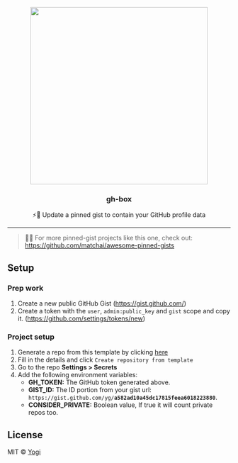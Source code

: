 <p align="center">
  <img width="400" src="screenshot.png">
  <h3 align="center">gh-box</h3>
  <p align="center">⚡️📌 Update a pinned gist to contain your GitHub profile data</p>
</p>

---

> 📌✨ For more pinned-gist projects like this one, check out: https://github.com/matchai/awesome-pinned-gists

## Setup

### Prep work

1. Create a new public GitHub Gist (https://gist.github.com/)
1. Create a token with the `user`, `admin:public_key` and `gist` scope and copy it. (https://github.com/settings/tokens/new)

### Project setup

 
1. Generate a repo from this template by clicking [here](https://github.com/yg/gh-box/generate)
1. Fill in the details and click `Create repository from template`
1. Go to the repo **Settings > Secrets**
1. Add the following environment variables:
   - **GH_TOKEN:** The GitHub token generated above.
   - **GIST_ID:** The ID portion from your gist url: `https://gist.github.com/yg/`**`a582ad10a45dc17815feea6018223880`**.
   - **CONSIDER_PRIVATE:** Boolean value, If true it will count private repos too.

## License 

MIT © [Yogi](LICENSE) 
